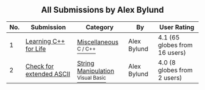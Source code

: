 ﻿<div align="center">

## All Submissions by Alex Bylund

</div>

No.  | Submission | Category | By   | User Rating
---- | ---------- | -------- | ---- | -----------
1 | [Learning C\+\+ for Life<br />](https://github.com/Planet-Source-Code/alex-bylund-learning-c-for-life__3-3661) | [Miscellaneous<br /><sup>C / C++</sup>](../ByCategory/miscellaneous__3-1.md) | Alex Bylund | 4.1 (65 globes from 16 users)
2 | [Check for extended ASCII<br />](https://github.com/Planet-Source-Code/alex-bylund-check-for-extended-ascii__1-30010) | [String Manipulation<br /><sup>Visual Basic</sup>](../ByCategory/string-manipulation__1-5.md) | Alex Bylund | 4.0 (8 globes from 2 users)
